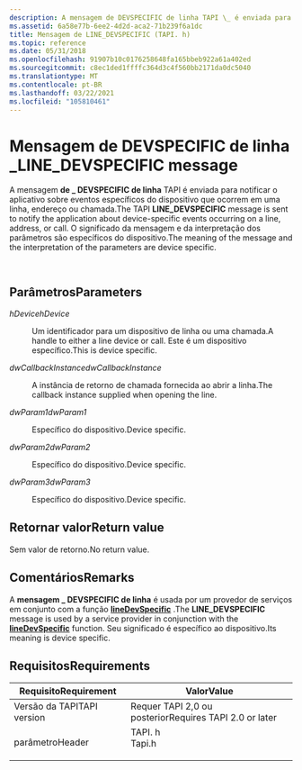 ```yaml
---
description: A mensagem de DEVSPECIFIC de linha TAPI \_ é enviada para notificar o aplicativo sobre eventos específicos do dispositivo que ocorrem em uma linha, endereço ou chamada. O significado da mensagem e da interpretação dos parâmetros são específicos do dispositivo.
ms.assetid: 6a58e77b-6ee2-4d2d-aca2-71b239f6a1dc
title: Mensagem de LINE_DEVSPECIFIC (TAPI. h)
ms.topic: reference
ms.date: 05/31/2018
ms.openlocfilehash: 91907b10c0176258648fa165bbeb922a61a402ed
ms.sourcegitcommit: c8ec1ded1ffffc364d3c4f560bb2171da0dc5040
ms.translationtype: MT
ms.contentlocale: pt-BR
ms.lasthandoff: 03/22/2021
ms.locfileid: "105810461"
---
```

# <a name="line_devspecific-message"></a><span data-ttu-id="856c3-104">Mensagem de DEVSPECIFIC de linha \_</span><span class="sxs-lookup"><span data-stu-id="856c3-104">LINE\_DEVSPECIFIC message</span></span>

<span data-ttu-id="856c3-105">A mensagem **de \_ DEVSPECIFIC de linha** TAPI é enviada para notificar o aplicativo sobre eventos específicos do dispositivo que ocorrem em uma linha, endereço ou chamada.</span><span class="sxs-lookup"><span data-stu-id="856c3-105">The TAPI **LINE\_DEVSPECIFIC** message is sent to notify the application about device-specific events occurring on a line, address, or call.</span></span> <span data-ttu-id="856c3-106">O significado da mensagem e da interpretação dos parâmetros são específicos do dispositivo.</span><span class="sxs-lookup"><span data-stu-id="856c3-106">The meaning of the message and the interpretation of the parameters are device specific.</span></span>


```C++
            
```



## <a name="parameters"></a><span data-ttu-id="856c3-107">Parâmetros</span><span class="sxs-lookup"><span data-stu-id="856c3-107">Parameters</span></span>

<dl> <dt>

<span data-ttu-id="856c3-108">*hDevice*</span><span class="sxs-lookup"><span data-stu-id="856c3-108">*hDevice*</span></span> 
</dt> <dd>

<span data-ttu-id="856c3-109">Um identificador para um dispositivo de linha ou uma chamada.</span><span class="sxs-lookup"><span data-stu-id="856c3-109">A handle to either a line device or call.</span></span> <span data-ttu-id="856c3-110">Este é um dispositivo específico.</span><span class="sxs-lookup"><span data-stu-id="856c3-110">This is device specific.</span></span>

</dd> <dt>

<span data-ttu-id="856c3-111">*dwCallbackInstance*</span><span class="sxs-lookup"><span data-stu-id="856c3-111">*dwCallbackInstance*</span></span> 
</dt> <dd>

<span data-ttu-id="856c3-112">A instância de retorno de chamada fornecida ao abrir a linha.</span><span class="sxs-lookup"><span data-stu-id="856c3-112">The callback instance supplied when opening the line.</span></span>

</dd> <dt>

<span data-ttu-id="856c3-113">*dwParam1*</span><span class="sxs-lookup"><span data-stu-id="856c3-113">*dwParam1*</span></span> 
</dt> <dd>

<span data-ttu-id="856c3-114">Específico do dispositivo.</span><span class="sxs-lookup"><span data-stu-id="856c3-114">Device specific.</span></span>

</dd> <dt>

<span data-ttu-id="856c3-115">*dwParam2*</span><span class="sxs-lookup"><span data-stu-id="856c3-115">*dwParam2*</span></span> 
</dt> <dd>

<span data-ttu-id="856c3-116">Específico do dispositivo.</span><span class="sxs-lookup"><span data-stu-id="856c3-116">Device specific.</span></span>

</dd> <dt>

<span data-ttu-id="856c3-117">*dwParam3*</span><span class="sxs-lookup"><span data-stu-id="856c3-117">*dwParam3*</span></span> 
</dt> <dd>

<span data-ttu-id="856c3-118">Específico do dispositivo.</span><span class="sxs-lookup"><span data-stu-id="856c3-118">Device specific.</span></span>

</dd> </dl>

## <a name="return-value"></a><span data-ttu-id="856c3-119">Retornar valor</span><span class="sxs-lookup"><span data-stu-id="856c3-119">Return value</span></span>

<span data-ttu-id="856c3-120">Sem valor de retorno.</span><span class="sxs-lookup"><span data-stu-id="856c3-120">No return value.</span></span>

## <a name="remarks"></a><span data-ttu-id="856c3-121">Comentários</span><span class="sxs-lookup"><span data-stu-id="856c3-121">Remarks</span></span>

<span data-ttu-id="856c3-122">A **mensagem \_ DEVSPECIFIC de linha** é usada por um provedor de serviços em conjunto com a função [**lineDevSpecific**](/windows/desktop/api/Tapi/nf-tapi-linedevspecific) .</span><span class="sxs-lookup"><span data-stu-id="856c3-122">The **LINE\_DEVSPECIFIC** message is used by a service provider in conjunction with the [**lineDevSpecific**](/windows/desktop/api/Tapi/nf-tapi-linedevspecific) function.</span></span> <span data-ttu-id="856c3-123">Seu significado é específico ao dispositivo.</span><span class="sxs-lookup"><span data-stu-id="856c3-123">Its meaning is device specific.</span></span>

## <a name="requirements"></a><span data-ttu-id="856c3-124">Requisitos</span><span class="sxs-lookup"><span data-stu-id="856c3-124">Requirements</span></span>



| <span data-ttu-id="856c3-125">Requisito</span><span class="sxs-lookup"><span data-stu-id="856c3-125">Requirement</span></span> | <span data-ttu-id="856c3-126">Valor</span><span class="sxs-lookup"><span data-stu-id="856c3-126">Value</span></span> |
|-------------------------|-----------------------------------------------------------------------------------|
| <span data-ttu-id="856c3-127">Versão da TAPI</span><span class="sxs-lookup"><span data-stu-id="856c3-127">TAPI version</span></span><br/> | <span data-ttu-id="856c3-128">Requer TAPI 2,0 ou posterior</span><span class="sxs-lookup"><span data-stu-id="856c3-128">Requires TAPI 2.0 or later</span></span><br/>                                             |
| <span data-ttu-id="856c3-129">parâmetro</span><span class="sxs-lookup"><span data-stu-id="856c3-129">Header</span></span><br/>       | <dl> <span data-ttu-id="856c3-130"><dt>TAPI. h</dt></span><span class="sxs-lookup"><span data-stu-id="856c3-130"><dt>Tapi.h</dt></span></span> </dl> |



 

 




